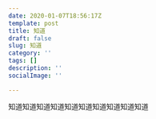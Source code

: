 ```yaml
---
date: 2020-01-07T18:56:17Z
template: post
title: 知道
draft: false
slug: 知道
category: ''
tags: []
description: ''
socialImage: ''

---
```

知道知道知道知道知道知道知道知道知道知道